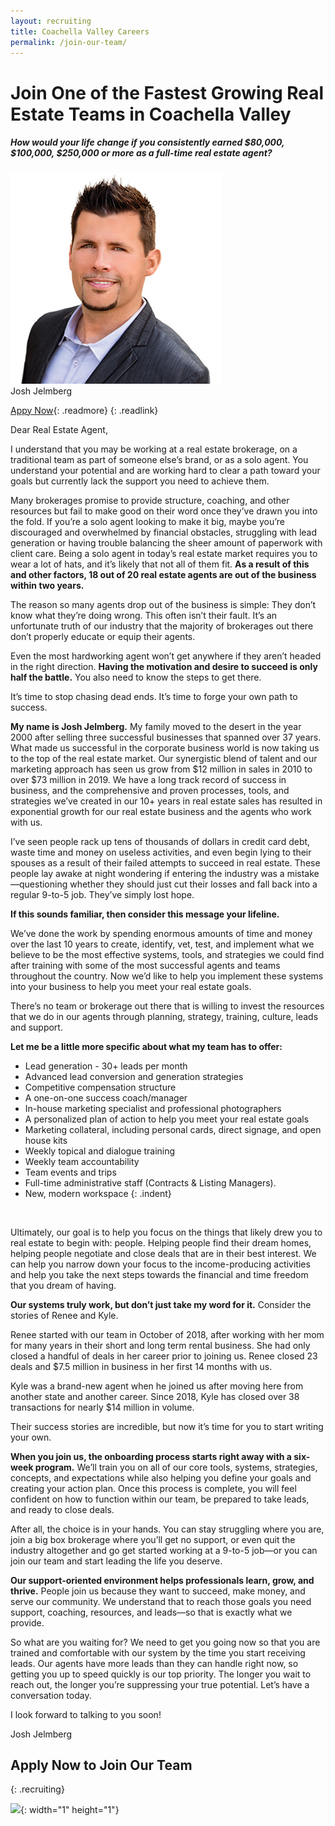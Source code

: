 ```yaml
---
layout: recruiting
title: Coachella Valley Careers
permalink: /join-our-team/
---
```


<div class="recruiting-page"><h1 class="join-us">Join One of the Fastest Growing Real Estate Teams in Coachella Valley</h1><h5 class="join-us-subtitle">How would your life change if you consistently earned $80,000, $100,000, $250,000 or more as a full-time real estate agent?</h5><div class="recruiting-photo"><span class="client-image-container"><img class="client-image" src="/uploads/josh-1.jpg" /> </span></div></div>

<figcaption class="caption">Josh Jelmberg</figcaption>

[Appy Now](https://realestateiscalling.com/join-our-team/#apply){: .readmore}
{: .readlink}

Dear Real Estate Agent,

I understand that you may be working at a real estate brokerage, on a traditional team as part of someone else’s brand, or as a solo agent. You understand your potential and are working hard to clear a path toward your goals but currently lack the support you need to achieve them.

Many brokerages promise to provide structure, coaching, and other resources but fail to make good on their word once they’ve drawn you into the fold. If you’re a solo agent looking to make it big, maybe you’re discouraged and overwhelmed by financial obstacles, struggling with lead generation or having trouble balancing the sheer amount of paperwork with client care. Being a solo agent in today’s real estate market requires you to wear a lot of hats, and it’s likely that not all of them fit. **As a result of this and other factors, 18 out of 20 real estate agents are out of the business within two years.**

The reason so many agents drop out of the business is simple: They don’t know what they’re doing wrong. This often isn’t their fault. It’s an unfortunate truth of our industry that the majority of brokerages out there don’t properly educate or equip their agents.

Even the most hardworking agent won’t get anywhere if they aren’t headed in the right direction. **Having the motivation and desire to succeed is only half the battle.** You also need to know the steps to get there.

It’s time to stop chasing dead ends. It’s time to forge your own path to success.

**My name is Josh Jelmberg.** My family moved to the desert in the year 2000 after selling three successful businesses that spanned over 37 years. What made us successful in the corporate business world is now taking us to the top of the real estate market. Our synergistic blend of talent and our marketing approach has seen us grow from $12 million in sales in 2010 to over $73 million in 2019. We have a long track record of success in business, and the comprehensive and proven processes, tools, and strategies we’ve created in our 10+ years in real estate sales has resulted in exponential growth for our real estate business and the agents who work with us.

I’ve seen people rack up tens of thousands of dollars in credit card debt, waste time and money on useless activities, and even begin lying to their spouses as a result of their failed attempts to succeed in real estate. These people lay awake at night wondering if entering the industry was a mistake—questioning whether they should just cut their losses and fall back into a regular 9-to-5 job. They’ve simply lost hope.

**If this sounds familiar, then consider this message your lifeline.**

We’ve done the work by spending enormous amounts of time and money over the last 10 years to create, identify, vet, test, and implement what we believe to be the most effective systems, tools, and strategies we could find after training with some of the most successful agents and teams throughout the country. Now we’d like to help you implement these systems into your business to help you meet your real estate goals.

There’s no team or brokerage out there that is willing to invest the resources that we do in our agents through planning, strategy, training, culture, leads and support.

**Let me be a little more specific about what my team has to offer:**

* Lead generation - 30+ leads per month
* Advanced lead conversion and generation strategies
* Competitive compensation structure
* A one-on-one success coach/manager
* In-house marketing specialist and professional photographers
* A personalized plan of action to help you meet your real estate goals
* Marketing collateral, including personal cards, direct signage, and open house kits
* Weekly topical and dialogue training
* Weekly team accountability
* Team events and trips
* Full-time administrative staff (Contracts & Listing Managers).
* New, modern workspace
{: .indent}

&nbsp;

Ultimately, our goal is to help you focus on the things that likely drew you to real estate to begin with: people. Helping people find their dream homes, helping people negotiate and close deals that are in their best interest. We can help you narrow down your focus to the income-producing activities and help you take the next steps towards the financial and time freedom that you dream of having.

**Our systems truly work, but don’t just take my word for it.** Consider the stories of Renee and Kyle.

Renee started with our team in October of 2018, after working with her mom for many years in their short and long term rental business. She had only closed a handful of deals in her career prior to joining us. Renee closed 23 deals and $7.5 million in business in her first 14 months with us.

Kyle was a brand-new agent when he joined us after moving here from another state and another career. Since 2018, Kyle has closed over 38 transactions for nearly $14 million in volume.

Their success stories are incredible, but now it’s time for you to start writing your own.

**When you join us, the onboarding process starts right away with a six-week program.** We’ll train you on all of our core tools, systems, strategies, concepts, and expectations while also helping you define your goals and creating your action plan. Once this process is complete, you will feel confident on how to function within our team, be prepared to take leads, and ready to close deals.

After all, the choice is in your hands. You can stay struggling where you are, join a big box brokerage where you’ll get no support, or even quit the industry altogether and go get started working at a 9-to-5 job—or you can join our team and start leading the life you deserve.

**Our support-oriented environment helps professionals learn, grow, and thrive.** People join us because they want to succeed, make money, and serve our community. We understand that to reach those goals you need support, coaching, resources, and leads—so that is exactly what we provide.

So what are you waiting for? We need to get you going now so that you are trained and comfortable with our system by the time you start receiving leads. Our agents have more leads than they can handle right now, so getting you up to speed quickly is our top priority. The longer you wait to reach out, the longer you’re suppressing your true potential. Let’s have a conversation today.

I look forward to talking to you soon\!

Josh Jelmberg

## Apply Now to Join Our Team
{: .recruiting}

<script charset="utf-8" type="text/javascript" src="//js.hsforms.net/forms/shell.js"></script>

<script>
hbspt.forms.create({
portalId: "7644936",
formId: "78fa48a7-4b8a-42a4-b98c-5db12f8b1c8a"
});
</script>

![](https://px.ads.linkedin.com/collect/?pid=2549953&amp;conversionId=2942074&amp;fmt=gif){: width="1" height="1"}
